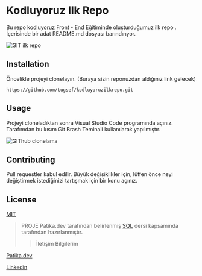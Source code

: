 # Kodluyoruz Ilk Repo
Bu repo [kodluyoruz](https://app.patika.dev/courses/git/odev1) Front - End Eğitiminde oluşturduğumuz ilk repo . İçerisinde bir adat README.md dosyası barındırıyor.

![GIT ilk repo](https://user-images.githubusercontent.com/39422788/221139046-7e0d030a-7f92-42f8-8a44-4cc998e2aca1.PNG)

## Installation

Öncelikle projeyi clonelayın. (Buraya sizin reponuzdan aldığınız link gelecek)

```
https://github.com/tugsef/kodluyoruzilkrepo.git

```

## Usage

Projeyi cloneladıktan sonra Visual Studio Code programında açınız. Tarafımdan bu kısım Git Brash Teminali kullanılarak yapılmıştır.

![GIThub clonelama](https://user-images.githubusercontent.com/39422788/221140220-17946bb0-dcd9-49c2-8a2d-ce108ab101bb.PNG)

## Contributing

Pull requestler kabul edilir. Büyük değişiklikler için, lütfen önce neyi değiştirmek istediğinizi tartışmak için bir konu açınız.

## License

[MIT](https://github.com/tugsef/kodluyoruzilkrepo/blob/a94a0423a6662030fc1cc88fa181f05ec4abd2f4/LICENSE)


> PROJE Patika.dev tarafından belirlenmiş [SQL](https://app.patika.dev/courses/git) dersi kapsamında tarafından hazırlanmıştır.
> > İletişim Bilgilerim

[Patika.dev](https://app.patika.dev/sefad) 


[Linkedin](https://www.linkedin.com/in/sefa-demirta%C5%9F-86b473230?lipi=urn%3Ali%3Apage%3Ad_flagship3_profile_view_base_contact_details%3BfSkpaHNJQUyUX%2FAggFutbQ%3D%3D)
